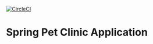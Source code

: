 [![CircleCI](https://circleci.com/gh/laszlobalint/pet-clinic.svg?style=svg)](https://github.com/laszlobalint/pet-clinic/)
# Spring Pet Clinic Application
